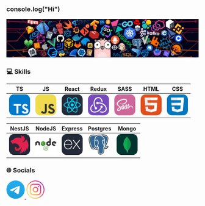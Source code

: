 ### console.log("Hi")

<img src="./assets/header_1.png" />

### 💻 Skills

| TS | JS | React | Redux | SASS | HTML | CSS |
|----------|----------|----------|-----|-----|-----|-----|
|  <img src="./assets/ts.svg" title="TypeScript"  alt="TypeScript" width="55" height="55"/> | <img src="./assets/js.svg" title="JavaScript"  alt="JavaScript" width="55" height="55"/> | <img src="./assets/react.svg" title="React"  alt="React" width="55" height="55"/> | <img src="./assets/redux.svg" title="Redux"  alt="Rexux" width="55" height="55"/> | <img src="./assets/sass.svg" title="SASS"  alt="SASS" width="55" height="55"/> | <img src="./assets/html.svg" title="HTML"  alt="HTML" width="55" height="55"/> |  <img src="./assets/css.svg" title="CSS"  alt="CSS" width="55" height="55"/> | 


| NestJS | NodeJS | Express | Postgres | Mongo | 
|----------|----------|----------|-----|-----|
|  <img src="./assets/nest.svg" title="NestJS"  alt="NestJS" width="55" height="55"/> | <img src="./assets/nodejs.svg" title="NodeJS"  alt="NodeJS" width="55" height="55"/> | <img src="./assets/express.svg" title="Express"  alt="Express" width="55" height="55"/> | <img src="./assets/postgresql.svg" title="Postgres"  alt="Postgres" width="55" height="55"/> | <img src="./assets/mongo.svg" title="Mongo"  alt="Mongo" width="55" height="55"/> | 


### 🌐 Socials

<a href="https://t.me/wildcandy" target="_blank">
    <img width="48px" height="48px" src="./assets/telegram.png" />
</a>
<a href="https://www.instagram.com/bogdaryan/" target="_blank">
    <img width="48px" height="48px" src="./assets/inst.png" />
</a>
